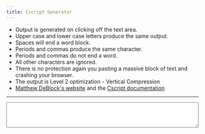 ```yaml
---
title: Cscript Generator
---
```


- Output is generated on clicking off the text area.
- Upper case and lower case letters produce the same output.
- Spaces will end a word block.
- Periods and commas produce the same character.
- Periods and commas do not end a word.
- All other characters are ignored.
- There is no protection again you pasting a massive block of text and crashing your browser.
- The output is Level 2 optimization - Vertical Compression
- [Matthew DeBlock's website](http://dscript.ca) and the [Cscript documentation](http://dscript.ca/cscript.pdf)

---

<textarea id="cscript-input" style="width: 100%" rows="4"></textarea>
<span id="cscript-message"></span>
<table id="cscript-table">
  <tr id="cscript-output"></tr>
</table>

<script>
const css = `
  #cscript-table { display: block; }
  #cscript-output td { display: inline-block; border: 1px solid lightgrey; padding: 6px; }
  #cscript-output td img { display: inline-block !important; }
`;
const head = document.head || document.getElementsByTagName('head')[0];
const style = document.createElement('style');

style.type = 'text/css';
if (style.styleSheet) {
  style.styleSheet.cssText = css;
} else {
  style.appendChild(document.createTextNode(css));
}

head.appendChild(style);

const input = document.getElementById("cscript-input");
const output = document.getElementById("cscript-output");
const message = document.getElementById("cscript-message");

input.addEventListener("change", () => {

  let word = document.createElement("td");
  word.className = "test";
  let string = input.value.toLowerCase();
  message.innerHTML = "Loading...";
  output.innerHTML = "";

  for (let i = 0; i < string.length; i++) {
    let node;
    let c = string.charCodeAt(i);
    switch (true) {
      case c === 32:
        output.append(word);
        word = document.createElement("td");
        break;
      case c === 44 || c === 46:
        node = document.createElement("img");
        node.src = "/images/cscript/period.jpg";
        word.append(node);
        if (i === string.length - 1) output.append(word);
      case c >= 97 && c <= 122:
        node = document.createElement("img");
        node.src = "/images/cscript/" + string[i] + ".jpg";
        word.append(node);
        if (i === string.length - 1) output.append(word);
      default:
        break;
    }
  }
  message.innerHTML = "";
});
</script>
